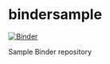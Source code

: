 # bindersample

[![Binder](https://mybinder.org/badge_logo.svg)](https://mybinder.org/v2/gh/dmontroy/bindersample.git/HEAD)

Sample Binder repository
